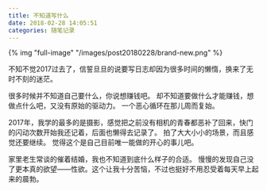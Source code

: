 ```yaml
---
title: 不知道写什么
date: 2018-02-28 14:05:51
categories: 随笔记录
---
```


{% img "full-image" "/images/post20180228/brand-new.png" %}

不知不觉2017过去了，信誓旦旦的说要写日志却因为很多时间的懒惰，换来了无时不刻的迷茫。

很多时候并不知道自己要什么，你说想赚钱吧。
却不知道要做什么才能赚钱，想做点什么吧，又没有原始的驱动力。
一个恶心循环在那儿周而复始。

2017年，我学的最多的是摄影，感觉把之前没有相机的青春都恶补了回来，快门的闪动次数开始我还记着，后面也懒得去记录了。
拍了大大小小的场景，而且感觉还要继续。
觉得这个是自己目前唯一能做的开心的事儿吧。

家里老生常谈的催着结婚，我也不知道到底什么样子的合适。
慢慢的发现自己没了更本真的欲望——性欲。这个让我十分苦恼，不过也挺好不用忍受着每天早上起来的晨勃。
